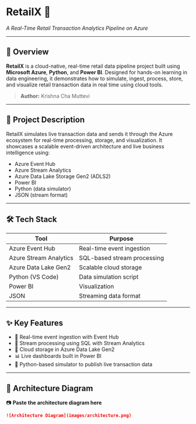 # RetailX 🚀  
*A Real-Time Retail Transaction Analytics Pipeline on Azure*

---

## 📘 Overview

**RetailX** is a cloud-native, real-time retail data pipeline project built using **Microsoft Azure**, **Python**, and **Power BI**. Designed for hands-on learning in data engineering, it demonstrates how to simulate, ingest, process, store, and visualize retail transaction data in real time using cloud tools.

> **Author:** Krishna Cha Muttevi

---

## 📌 Project Description

RetailX simulates live transaction data and sends it through the Azure ecosystem for real-time processing, storage, and visualization. It showcases a scalable event-driven architecture and live business intelligence using:

- Azure Event Hub
- Azure Stream Analytics
- Azure Data Lake Storage Gen2 (ADLS2)
- Power BI
- Python (data simulator)
- JSON (stream format)

---

## 🛠️ Tech Stack

| Tool | Purpose |
|------|---------|
| Azure Event Hub | Real-time event ingestion |
| Azure Stream Analytics | SQL-based stream processing |
| Azure Data Lake Gen2 | Scalable cloud storage |
| Python (VS Code) | Data simulation script |
| Power BI | Visualization |
| JSON | Streaming data format |

---

## ✨ Key Features

- 🔁 Real-time event ingestion with Event Hub
- 🧠 Stream processing using SQL with Stream Analytics
- 💾 Cloud storage in Azure Data Lake Gen2
- 📊 Live dashboards built in Power BI
- 🐍 Python-based simulator to publish live transaction data

---

## 🧱 Architecture Diagram

📷 **Paste the architecture diagram here**
```md
![Architecture Diagram](images/architecture.png)
